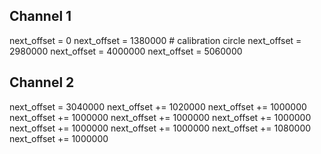 ## Channel 1

next_offset = 0
next_offset = 1380000 # calibration circle
next_offset = 2980000
next_offset = 4000000
next_offset = 5060000

## Channel 2

next_offset  = 3040000
next_offset += 1020000
next_offset += 1000000
next_offset += 1000000
next_offset += 1000000
next_offset += 1000000
next_offset += 1000000
next_offset += 1000000
next_offset += 1080000
next_offset += 1000000
